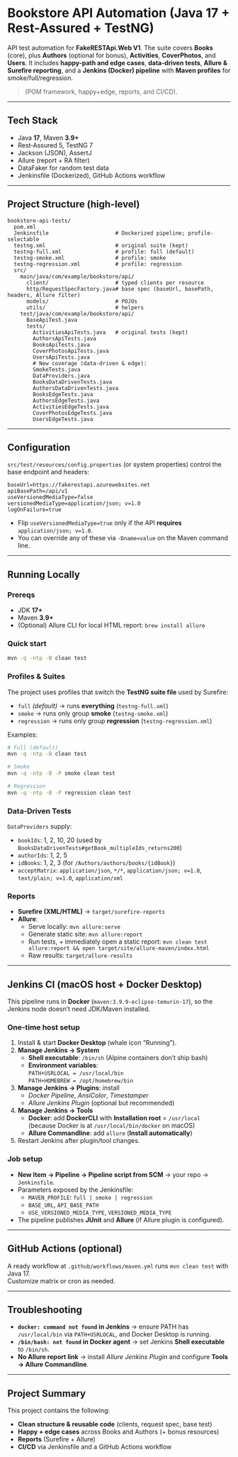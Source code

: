 # Bookstore API Automation (Java 17 + Rest-Assured + TestNG)

API test automation for **FakeRESTApi.Web V1**. The suite covers **Books** (core),
plus **Authors** (optional for bonus), **Activities**, **CoverPhotos**, and **Users**. It includes
**happy-path and edge cases**, **data‑driven tests**, **Allure & Surefire reporting**, and a
**Jenkins (Docker) pipeline** with **Maven profiles** for smoke/full/regression.

> (POM framework, happy+edge, reports, and CI/CD).

---

## Tech Stack

- Java **17**, Maven **3.9+**
- Rest‑Assured 5, TestNG 7
- Jackson (JSON), AssertJ
- Allure (report + RA filter)
- DataFaker for random test data
- Jenkinsfile (Dockerized), GitHub Actions workflow

---

## Project Structure (high‑level)

```
bookstore-api-tests/
  pom.xml
  Jenkinsfile                     # Dockerized pipeline; profile-selectable
  testng.xml                      # original suite (kept)
  testng-full.xml                 # profile: full (default)
  testng-smoke.xml                # profile: smoke
  testng-regression.xml           # profile: regression
  src/
    main/java/com/example/bookstore/api/
      client/                     # typed clients per resource
      http/RequestSpecFactory.java# base spec (baseUrl, basePath, headers, Allure filter)
      models/                     # POJOs
      utils/                      # helpers
    test/java/com/example/bookstore/api/
      BaseApiTest.java
      tests/
        ActivitiesApiTests.java   # original tests (kept)
        AuthorsApiTests.java
        BooksApiTests.java
        CoverPhotosApiTests.java
        UsersApiTests.java
        # New coverage (data-driven & edge):
        SmokeTests.java
        DataProviders.java
        BooksDataDrivenTests.java
        AuthorsDataDrivenTests.java
        BooksEdgeTests.java
        AuthorsEdgeTests.java
        ActivitiesEdgeTests.java
        CoverPhotosEdgeTests.java
        UsersEdgeTests.java
```

---

## Configuration

`src/test/resources/config.properties` (or system properties) control the base endpoint and headers:

```properties
baseUrl=https://fakerestapi.azurewebsites.net
apiBasePath=/api/v1
useVersionedMediaType=false
versionedMediaType=application/json; v=1.0
logOnFailure=true
```

- Flip `useVersionedMediaType=true` only if the API **requires** `application/json; v=1.0`.
- You can override any of these via `-Dname=value` on the Maven command line.

---

## Running Locally

### Prereqs

- JDK **17+**
- Maven **3.9+**
- (Optional) Allure CLI for local HTML report: `brew install allure`

### Quick start

```bash
mvn -q -ntp -B clean test
```

### Profiles & Suites

The project uses profiles that switch the **TestNG suite file** used by Surefire:

- `full` _(default)_ → runs **everything** (`testng-full.xml`)
- `smoke` → runs only group **smoke** (`testng-smoke.xml`)
- `regression` → runs only group **regression** (`testng-regression.xml`)

Examples:

```bash
# Full (default)
mvn -q -ntp -B clean test

# Smoke
mvn -q -ntp -B -P smoke clean test

# Regression
mvn -q -ntp -B -P regression clean test
```

### Data‑Driven Tests

`DataProviders` supply:

- `bookIds`: 1, 2, 10, 20 (used by `BooksDataDrivenTests#getBook_multipleIds_returns200`)
- `authorIds`: 1, 2, 5
- `idBooks`: 1, 2, 3 (for `/Authors/authors/books/{idBook}`)
- `acceptMatrix`: `application/json`, `*/*`, `application/json; v=1.0`, `text/plain; v=1.0`, `application/xml`

### Reports

- **Surefire (XML/HTML)** → `target/surefire-reports`
- **Allure**:
  - Serve locally: `mvn allure:serve`
  - Generate static site: `mvn allure:report`
  - Run tests, + immediately open a static report: `mvn clean test allure:report && open target/site/allure-maven/index.html`
  - Raw results: `target/allure-results`

---

## Jenkins CI (macOS host + Docker Desktop)

This pipeline runs in **Docker** (`maven:3.9.9-eclipse-temurin-17`), so the Jenkins node doesn’t need JDK/Maven installed.

### One‑time host setup

1. Install & start **Docker Desktop** (whale icon “Running”).
2. **Manage Jenkins → System**
   - **Shell executable**: `/bin/sh` (Alpine containers don’t ship bash)
   - **Environment variables**:  
     `PATH+USRLOCAL = /usr/local/bin`  
     `PATH+HOMEBREW = /opt/homebrew/bin`
3. **Manage Jenkins → Plugins**: install
   - _Docker Pipeline_, _AnsiColor_, _Timestamper_
   - _Allure Jenkins Plugin_ (optional but recommended)
4. **Manage Jenkins → Tools**
   - **Docker**: add **DockerCLI** with **Installation root** = `/usr/local`  
     (because Docker is at `/usr/local/bin/docker` on macOS)
   - **Allure Commandline**: add `allure` (**Install automatically**)
5. Restart Jenkins after plugin/tool changes.

### Job setup

- **New Item → Pipeline → Pipeline script from SCM** → your repo → `Jenkinsfile`.
- Parameters exposed by the Jenkinsfile:
  - `MAVEN_PROFILE`: `full | smoke | regression`
  - `BASE_URL`, `API_BASE_PATH`
  - `USE_VERSIONED_MEDIA_TYPE`, `VERSIONED_MEDIA_TYPE`
- The pipeline publishes **JUnit** and **Allure** (if Allure plugin is configured).

---

## GitHub Actions (optional)

A ready workflow at `.github/workflows/maven.yml` runs `mvn clean test` with Java 17.  
Customize matrix or cron as needed.

---

## Troubleshooting

- **`docker: command not found` in Jenkins** → ensure PATH has `/usr/local/bin` via `PATH+USRLOCAL`, and Docker Desktop is running.
- **`/bin/bash: not found` in Docker agent** → set Jenkins **Shell executable** to `/bin/sh`.
- **No Allure report link** → install _Allure Jenkins Plugin_ and configure **Tools → Allure Commandline**.

---

## Project Summary

This project contains the following:

- **Clean structure & reusable code** (clients, request spec, base test)
- **Happy + edge cases** across Books and Authors (+ bonus resources)
- **Reports** (Surefire + Allure)
- **CI/CD** via Jenkinsfile and a GitHub Actions workflow
